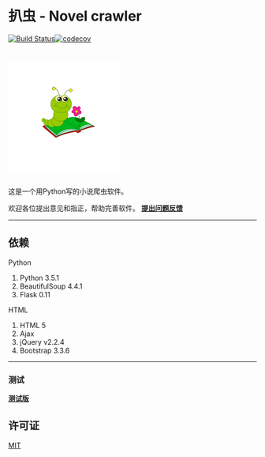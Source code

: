 # 扒虫 - Novel crawler
[![Build Status](https://travis-ci.org/ling7334/Novel-crawler.svg?branch=improve)](https://travis-ci.org/ling7334/Novel-crawler)[![codecov](https://codecov.io/gh/ling7334/Novel-crawler/branch/improve/graph/badge.svg)](https://codecov.io/gh/ling7334/Novel-crawler)

![扒虫](/icon.png)
===

这是一个用Python写的小说爬虫软件。

欢迎各位提出意见和指正，帮助完善软件。 [__提出问题反馈__](https://github.com/ling7334/Novel-crawler/issues/new)

---
## 依赖

Python

1. Python 3.5.1
2. BeautifulSoup 4.4.1
3. Flask 0.11

HTML

1. HTML 5
2. Ajax
3. jQuery v2.2.4
4. Bootstrap 3.3.6

---
### 测试
[__测试版__](http://novelcrawler.hreokuapp.com/)

## 许可证
[MIT](LICENSE)
